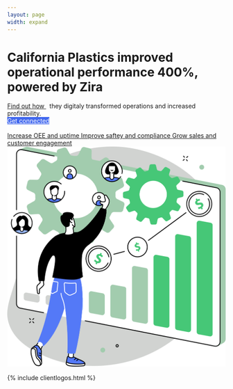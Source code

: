 ```yaml
---
layout: page
width: expand
---
```


<div class="uk-section">
        <div class="uk-container">
            <div class="uk-grid-match uk-child-width-1-2@m" uk-grid>
                <div class="uk-width-1-2@m uk-margin-auto uk-margin-auto-vertical">
                    <h1>California Plastics improved operational performance 400%, powered by Zira</h1>
                    <div class="uk-text-large uk-margin-small-top uk-margin-medium-bottom uk-text-lead"><a style="text-decoration: underline;" href="https://zira.us/california-plastics-containers/">Find out how </a>&nbsp; they digitaly transformed operations and increased profitability.</div>
                    <div class="uk-grid uk-child-width-1-2@s">
                        <div>
                                <a style="color:white; background-color: #4268ee;" class="uk-button uk-button-primary uk-button-large uk-margin-top" href="https://zira.us/contact">Get connected</a>
                        </div>
                        <div>
            <a style="color:white;" class="uk-button uk-button-secondary uk-button-large uk-margin-top" href="https://zira.us/docs/getting-started/introduction/">Learn more</a>
                            </div>
                        </div>
                    <a class="uk-link-heading uk-margin-small-bottom" uk-icon="icon:  chevron-double-right" href="#">Increase OEE and uptime </a>
                    <a class="uk-link-heading uk-margin-small-bottom" uk-icon="icon:  chevron-double-right" href="#">Improve saftey and compliance </a>
                    <a class="uk-link-heading uk-margin-small-bottom" uk-icon="icon:  chevron-double-right" href="#">Grow sales and customer engagement </a>    
                </div>
                <div>
                    <img src="/uploads/zira_frontpage_image.svg">
                </div>
            </div>
        </div>
</div>

 {% include clientlogos.html %}
